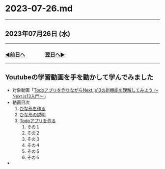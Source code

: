 # 2023-07-26.md

---

## 2023年07月26日 (水)

---

### [◀️前日へ](https://github.com/yuasys/chatty-journal/blob/main/2023/07/2023-07-25.md)&emsp;&emsp;&emsp;&emsp;[翌日へ▶️](https://github.com/yuasys/chatty-journal/blob/main/2023/07/2023-07-27.md)

---

## Youtubeの学習動画を手を動かして学んでみました

- 対象動画「[Todoアプリを作りながらNext.js13の新機能を理解してみよう ～Next.js13入門～](https://youtu.be/VcMW2C9VNtI?t=0)」
- 動画目次
  1. [ひな形を作る](https://youtu.be/VcMW2C9VNtI?t=77)
  2. [ひな形の説明](https://youtu.be/VcMW2C9VNtI?t=139)
  3. [Todoアプリを作る](https://youtu.be/VcMW2C9VNtI?t=256)
      1. その１
      2. その２
      3. その３
      4. その４
      5. その５
      6. その６
 - 
